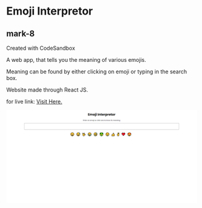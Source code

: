 # Emoji Interpretor

## mark-8

Created with CodeSandbox

A web app, that tells you the meaning of various emojis.

Meaning can be found by either clicking on emoji or typing in the search box.

Website made through React JS.

for live link: [Visit Here.](https://9nfuwi.csb.app/)

![Website](./images/Emoji-Interpretor-Website-1.png)
